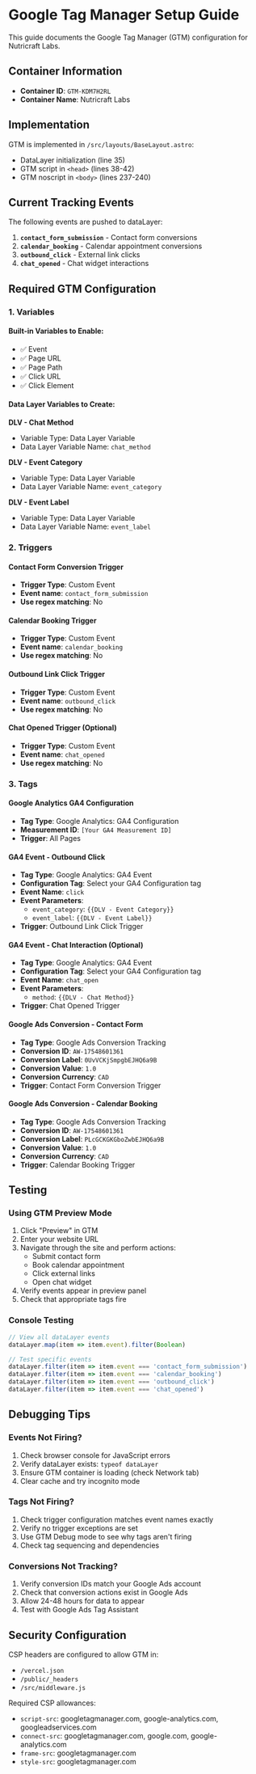 # Google Tag Manager Setup Guide

This guide documents the Google Tag Manager (GTM) configuration for Nutricraft Labs.

## Container Information

- **Container ID**: `GTM-KDM7H2RL`
- **Container Name**: Nutricraft Labs

## Implementation

GTM is implemented in `/src/layouts/BaseLayout.astro`:
- DataLayer initialization (line 35)
- GTM script in `<head>` (lines 38-42)
- GTM noscript in `<body>` (lines 237-240)

## Current Tracking Events

The following events are pushed to dataLayer:

1. **`contact_form_submission`** - Contact form conversions
2. **`calendar_booking`** - Calendar appointment conversions  
3. **`outbound_click`** - External link clicks
4. **`chat_opened`** - Chat widget interactions

## Required GTM Configuration

### 1. Variables

#### Built-in Variables to Enable:
- ✅ Event
- ✅ Page URL
- ✅ Page Path  
- ✅ Click URL
- ✅ Click Element

#### Data Layer Variables to Create:

**DLV - Chat Method**
- Variable Type: Data Layer Variable
- Data Layer Variable Name: `chat_method`

**DLV - Event Category** 
- Variable Type: Data Layer Variable
- Data Layer Variable Name: `event_category`

**DLV - Event Label**
- Variable Type: Data Layer Variable  
- Data Layer Variable Name: `event_label`

### 2. Triggers

#### Contact Form Conversion Trigger
- **Trigger Type**: Custom Event
- **Event name**: `contact_form_submission`
- **Use regex matching**: No

#### Calendar Booking Trigger
- **Trigger Type**: Custom Event
- **Event name**: `calendar_booking`
- **Use regex matching**: No

#### Outbound Link Click Trigger
- **Trigger Type**: Custom Event
- **Event name**: `outbound_click`
- **Use regex matching**: No

#### Chat Opened Trigger (Optional)
- **Trigger Type**: Custom Event
- **Event name**: `chat_opened`
- **Use regex matching**: No

### 3. Tags

#### Google Analytics GA4 Configuration
- **Tag Type**: Google Analytics: GA4 Configuration
- **Measurement ID**: `[Your GA4 Measurement ID]`
- **Trigger**: All Pages

#### GA4 Event - Outbound Click
- **Tag Type**: Google Analytics: GA4 Event
- **Configuration Tag**: Select your GA4 Configuration tag
- **Event Name**: `click`
- **Event Parameters**:
  - `event_category`: `{{DLV - Event Category}}`
  - `event_label`: `{{DLV - Event Label}}`
- **Trigger**: Outbound Link Click Trigger

#### GA4 Event - Chat Interaction (Optional)
- **Tag Type**: Google Analytics: GA4 Event
- **Configuration Tag**: Select your GA4 Configuration tag
- **Event Name**: `chat_open`
- **Event Parameters**:
  - `method`: `{{DLV - Chat Method}}`
- **Trigger**: Chat Opened Trigger

#### Google Ads Conversion - Contact Form
- **Tag Type**: Google Ads Conversion Tracking
- **Conversion ID**: `AW-17548601361`
- **Conversion Label**: `0UvVCKjSmpgbEJHQ6a9B`
- **Conversion Value**: `1.0`
- **Conversion Currency**: `CAD`
- **Trigger**: Contact Form Conversion Trigger

#### Google Ads Conversion - Calendar Booking
- **Tag Type**: Google Ads Conversion Tracking
- **Conversion ID**: `AW-17548601361`
- **Conversion Label**: `PLcGCKGKGboZwbEJHQ6a9B`
- **Conversion Value**: `1.0`
- **Conversion Currency**: `CAD`
- **Trigger**: Calendar Booking Trigger

## Testing

### Using GTM Preview Mode
1. Click "Preview" in GTM
2. Enter your website URL
3. Navigate through the site and perform actions:
   - Submit contact form
   - Book calendar appointment
   - Click external links
   - Open chat widget
4. Verify events appear in preview panel
5. Check that appropriate tags fire

### Console Testing
```javascript
// View all dataLayer events
dataLayer.map(item => item.event).filter(Boolean)

// Test specific events
dataLayer.filter(item => item.event === 'contact_form_submission')
dataLayer.filter(item => item.event === 'calendar_booking')
dataLayer.filter(item => item.event === 'outbound_click')
dataLayer.filter(item => item.event === 'chat_opened')
```

## Debugging Tips

### Events Not Firing?
1. Check browser console for JavaScript errors
2. Verify dataLayer exists: `typeof dataLayer`
3. Ensure GTM container is loading (check Network tab)
4. Clear cache and try incognito mode

### Tags Not Firing?
1. Check trigger configuration matches event names exactly
2. Verify no trigger exceptions are set
3. Use GTM Debug mode to see why tags aren't firing
4. Check tag sequencing and dependencies

### Conversions Not Tracking?
1. Verify conversion IDs match your Google Ads account
2. Check that conversion actions exist in Google Ads
3. Allow 24-48 hours for data to appear
4. Test with Google Ads Tag Assistant

## Security Configuration

CSP headers are configured to allow GTM in:
- `/vercel.json`
- `/public/_headers`  
- `/src/middleware.js`

Required CSP allowances:
- `script-src`: googletagmanager.com, google-analytics.com, googleadservices.com
- `connect-src`: googletagmanager.com, google.com, google-analytics.com
- `frame-src`: googletagmanager.com
- `style-src`: googletagmanager.com